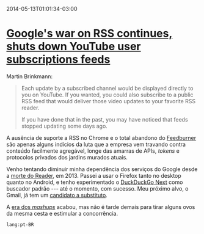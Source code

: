 2014-05-13T01:01:34-03:00
# [Google's war on RSS continues, shuts down YouTube user subscriptions feeds](http://www.ghacks.net/2014/05/12/googles-war-rss-continues-shuts-youtube-user-subscriptions-feeds/)

Martin Brinkmann:

> Each update by a subscribed channel would be displayed directly to you on YouTube. If you wanted, you could also subscribe to a public RSS feed that would deliver those video updates to your favorite RSS reader.
>
> If you have done that in the past, you may have noticed that feeds stopped updating some days ago.

A ausência de suporte a RSS no Chrome e o total abandono do [Feedburner](http://feedburner.google.com/) são apenas alguns indícios da luta que a empresa vem travando contra conteúdo facilmente agregável, longe das amarras de APIs, _tokens_ e protocolos privados dos jardins murados atuais.

Venho tentando diminuir minha dependência dos serviços do Google desde a [morte do Reader](http://googleblog.blogspot.com.au/2013/03/a-second-spring-of-cleaning.html), em 2013. Passei a usar o Firefox tanto no desktop quanto no Android, e tenho experimentado o [DuckDuckGo Next](http://next.duckduckgo.com/) como buscador padrão --- até o momento, com sucesso. Meu próximo alvo, o Gmail, já tem um [candidato a substituto](https://www.fastmail.fm/).

A [era dos _mashups_](http://dashes.com/anil/2012/12/the-web-we-lost.html) acabou, mas não é tarde demais para tirar alguns ovos da mesma cesta e estimular a concorrência.

`lang:pt-BR`
